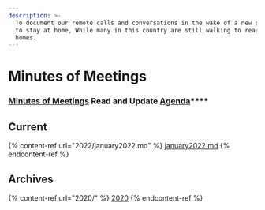 ```yaml
---
description: >-
  To document our remote calls and conversations in the wake of a new situation
  to stay at home, While many in this country are still walking to reach their
  homes.
---
```


# Minutes of Meetings

### [**Minutes of Meetings**](https://app.gitbook.com/@janastu/s/openjanastu/\~/drafts/-MX06fsOWOpUkwACywAU/daily/minutes) **Read and Update** [**Agenda**](../agenda.md)****

## Current

{% content-ref url="2022/january2022.md" %}
[january2022.md](2022/january2022.md)
{% endcontent-ref %}

## Archives

{% content-ref url="2020/" %}
[2020](2020/)
{% endcontent-ref %}
